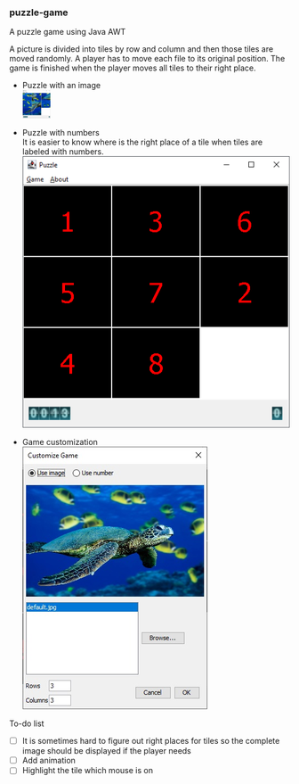 ### puzzle-game
A puzzle game using Java AWT

A picture is divided into tiles by row and column and then those tiles are moved randomly. A player has to move each file to its original position.
The game is finished when the player moves all tiles to their right place.

- Puzzle with an image  
  <img src="images/Puzzle1.jpg" style="max-width: 50px">

- Puzzle with numbers  
  It is easier to know where is the right place of a tile when tiles are labeled with numbers.  
  <img src="images/Puzzle2.png">

- Game customization  
  <img src="images/Puzzle3.jpg">

To-do list
  - [ ] It is sometimes hard to figure out right places for tiles so the complete image should be displayed if the player needs
  - [ ] Add animation
  - [ ] Highlight the tile which mouse is on
